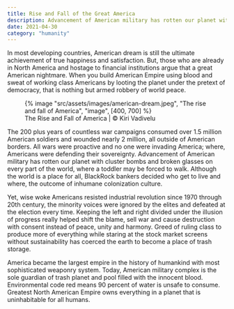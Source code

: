 ```yaml
---
title: Rise and Fall of the Great America
description: Advancement of American military has rotten our planet with cluster bombs and broken glasses on every part of the world
date: 2021-04-30
category: "humanity"
---
```


In most developing countries, American dream is still the ultimate achievement of true happiness and satisfaction. But, those who are already in North America and hostage to financial institutions argue that a great American nightmare. When you build American Empire using blood and sweat of working class Americans by looting the planet under the pretext of democracy, that is nothing but armed robbery of world peace.

<!-- excerpt -->

<figure>
{% image "src/assets/images/american-dream.jpeg", "The rise and fall of America", "image", [400, 700] %}
<figcaption>The Rise and Fall of America | © Kiri Vadivelu</figcaption>
</figure>

The 200 plus years of countless war campaigns consumed over 1.5 million American soldiers and wounded nearly 2 million, all outside of American borders. All wars were proactive and no one were invading America; where, Americans were defending their sovereignty. Advancement of American military has rotten our planet with cluster bombs and broken glasses on every part of the world, where a toddler may be forced to walk. Although the world is a place for all, BlackRock bankers decided who get to live and where, the outcome of inhumane colonization culture.

Yet, wise woke Americans resisted industrial revolution since 1970 through 20th century, the minority voices were ignored by the elites and defeated at the election every time. Keeping the left and right divided under the illusion of progress really helped shift the blame, sell war and cause destruction with consent instead of peace, unity and harmony. Greed of ruling class to produce more of everything while staring at the stock market screens without sustainability has coerced the earth to become a place of trash storage.

America became the largest empire in the history of humankind with most sophisticated weaponry system. Today, American military complex is the sole guardian of trash planet and pool filled with the innocent blood. Environmental code red means 90 percent of water is unsafe to consume. Greatest North American Empire owns everything in a planet that is uninhabitable for all humans.
